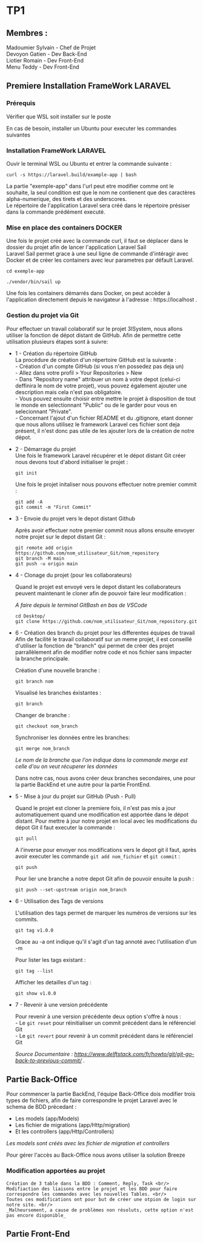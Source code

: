 # TP1

## Membres :


Madoumier Sylvain - Chef de Projet<br/>
Devoyon Gatien - Dev Back-End<br/>
Liotier Romain - Dev Front-End<br/>
Menu Teddy - Dev Front-End<br/>


## Premiere Installation FrameWork LARAVEL

### Prérequis


Vérifier que WSL soit installer sur le poste 

En cas de besoin, installer un Ubuntu pour executer les commandes suivantes


### Installation FrameWork LARAVEL


Ouvir le terminal WSL ou Ubuntu et entrer la commande suivante :


```
curl -s https://laravel.build/example-app | bash
```

La partie "exemple-app" dans l'url peut etre modifier comme ont le souhaite, la seul condition est que le nom ne contienent que des caractères alpha-numerique, des tirets et des underscores.<br/>
Le répertoire de l'application Laravel sera créé dans le répertoire présiser dans la commande prédément executé.


### Mise en place des containers DOCKER


Une fois le projet créé avec la commande curl,
il faut se déplacer dans le dossier du projet afin de lancer l'application Laravel Sail<br/>
Laravel Sail permet grace à une seul ligne de commande d'intéragir avec Docker et de créer les containers avec leur parametres par défault Laravel.


```
cd exemple-app

./vendor/bin/sail up
```


Une fois les containers démarrés dans Docker, on peut accèder à l'application directement depuis le navigateur à l'adresse : https://localhost .



### Gestion du projet via Git

Pour effectuer un travail colaboratif sur le projet 3ISystem, nous allons utiliser la fonction de dépot distant de GitHub.
Afin de permettre cette utilisation plusieurs étapes sont à suivre:

* 1 - Création du répertoire GitHub<br/>
    La procédure de création d'un répertoire GitHub est la suivante :<br/>
        - Création d'un compte GitHub (si vous n'en possedez pas deja un)<br/>
        - Allez dans votre profil > Your Repositories > New<br/>
        - Dans "Repository name" attribuer un nom à votre depot (celui-ci deffinira le nom de votre projet), vous pouvez également ajouter une description mais cela n'est pas obligatoire.<br/>
        - Vous pouvez ensuite choisir entre mettre le projet à disposition de tout le monde en selectionnant "Public" ou de le garder pour vous en selecionnant "Private".<br/>
        - Concernant l'ajout d'un fichier README et du .gitignore, etant donner que nous allons utilisez le framework Laravel ces fichier sont deja présent, il n'est donc pas utile de les ajouter lors de la création de notre dépot.<br/>

* 2 - Démarrage du projet <br/>
    Une fois le framework Laravel récupérer et le dépot distant Git créer nous devons tout d'abord initialiser le projet :
    ```
    git init
    ```

    Une fois le projet initaliser nous pouvons effectuer notre premier commit :
    ```
    git add -A
    git commit -m "First Commit"
    ```

* 3 - Envoie du projet vers le depot distant Github<br/>

    Après avoir effectuer notre premier commit nous allons ensuite envoyer notre projet sur le depot distant Git :
    ```
    git remote add origin https://github.com/nom_utilisateur_Git/nom_repository
    git branch -M main
    git push -u origin main
    ```
* 4 - Clonage du projet (pour les collaborateurs)<br/>

    Quand le projet est envoyé vers le depot distant les collaborateurs peuvent maintenant le cloner afin de pouvoir faire leur modification :

    _A faire depuis le terminal GitBash en bas de VSCode_
    ```
    cd Desktop/
    git clone https://github.com/nom_utilisateur_Git/nom_repository.git
    ```

* 6 - Création des branch du projet pour les differentes équipes de travail<br/>
    Afin de facilité le travail collaboratif sur un meme projet, il est conseillé d'utiliser la fonction de "branch" qui permet de créer des projet parrallèlement afin de modifier notre code et nos fichier sans impacter la branche principale.

    Création d'une nouvelle branche :
    ```
    git branch nom
    ```

    Visualisé les branches éxistantes :
    ```
    git branch
    ```

    Changer de branche :
    ```
    git checkout nom_branch
    ```

    Synchroniser les données entre les branches:
    ```
    git merge nom_branch
    ```
    _Le nom de la branche que l'on indique dans la commande merge est celle d'ou on veut récuperer les données_

    Dans notre cas, nous avons créer deux branches secondaires, une pour la partie BackEnd et une autre pour la partie FrontEnd.

* 5 - Mise à jour du projet sur GitHub (Push - Pull)<br/>

    Quand le projet est cloner la premiere fois, il n'est pas mis a jour automatiquement quand une modification est apportée dans le dépot distant.
    Pour mettre à jour notre projet en local avec les modifications du dépot Git il faut executer la commande :
    ```
    git pull
    ```

    A l'inverse pour envoyer nos modifications vers le depot git il faut, après avoir executer les commande ```git add nom_fichier``` et ```git commit``` :
    ```
    git push
    ```

    Pour lier une branche a notre depot Git afin de pouvoir ensuite la push :
    
    ```
    git push --set-upstream origin nom_branch
    ```

* 6 - Utilisation des Tags de versions

    L'utilisation des tags permet de marquer les numéros de versions sur les commits.

    ```
    git tag v1.0.0
    ```

    Grace au -a ont indique qu'il s'agit d'un tag annoté avec l'utilisation d'un -m

    Pour lister les tags existant :
    ```
    git tag --list
    ```

    Afficher les detailles d'un tag :
    ```
    git show v1.0.0
    ```

* 7 - Revenir à une version précédente

    Pour revenir à une version précédente deux option s'offre à nous :<br/>
        - Le ```git reset``` pour réinitialiser un commit précédent dans le référenciel Git<br/>
        - Le ```git revert``` pour revenir à un commit précédent dans le référenciel Git<br/>

    
    _Source Documentaire : https://www.delftstack.com/fr/howto/git/git-go-back-to-previous-commit/ ._



## Partie Back-Office

Pour commencer la partie BackEnd, l'équipe Back-Office dois modifier trois types de fichiers, afin de faire correspondre le projet Laravel avec le schema de BDD précedant :
* Les models (app/Models)
* Les fichier de migrations (app/Http/migration)
* Et les controllers (app/Http/Controllers)

_Les models sont créés avec les fichier de migration et controllers_

Pour gérer l'accès au Back-Office nous avons utiliser la solution Breeze

### Modification apportées au projet

    Création de 3 table dans la BDD : Comment, Reply, Task <br/>
    Modifiaction des liaisons entre le projet et les BDD pour faire correspondre les commandes avec les nouvelles Tables. <br/>
    Toutes ces modifications ont pour but de créer une otpion de login sur notre site. <br/>
    _Malheursement, a cause de problèmes non résoluts, cette option n'est pas encore disponible_


## Partie Front-End